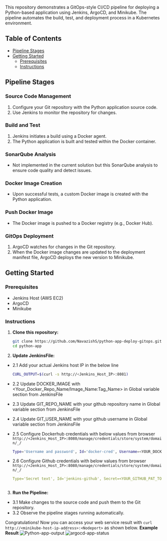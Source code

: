 This repository demonstrates a GitOps-style CI/CD pipeline for deploying a Python-based application using Jenkins, ArgoCD, and Minikube. The pipeline automates the build, test, and deployment process in a Kubernetes environment.

## Table of Contents

- [Pipeline Stages](#PipelineStages)
- [Getting Started](#getting-started)
  - [Prerequisites](#prerequisites)
  - [Instructions](#Instructions)


## Pipeline Stages

### Source Code Management

1. Configure your Git repository with the Python application source code.
2. Use Jenkins to monitor the repository for changes.

### Build and Test

1. Jenkins initiates a build using a Docker agent.
2. The Python application is built and tested within the Docker container.

### SonarQube Analysis

- Not implemented in the current solution but this  SonarQube analysis to ensure code quality and detect issues.

### Docker Image Creation

- Upon successful tests, a custom Docker image is created with the Python application.

### Push Docker Image

- The Docker image is pushed to a Docker registry (e.g., Docker Hub).

### GitOps Deployment

1. ArgoCD watches for changes in the Git repository.
2. When the Docker image changes are updated to the deployment manifest file, ArgoCD deploys the new version to Minikube.

## Getting Started

### Prerequisites

- Jenkins Host (AWS EC2)
- ArgoCD
- Minikube
### Instructions

1. **Clone this repository:**

   ```bash
   git clone https://github.com/NavazishS/python-app-deploy-gitops.git
   cd python-app
2. **Update JenkinsFile:**
 
  - 2.1 Add your actual Jenkins host IP in the below line
    ```bash
    CURL_OUTPUT=$(curl -s http://<Jenkins_Host_IP>:8081)
  - 2.2 Update DOCKER_IMAGE  with <Your_Docker_Repo_Name/Image_Name:Tag_Name> in Global variable section from JenkinsFile 
  - 2.3 Update GIT_REPO_NAME  with your github repository name in Global variable section from JenkinsFile 
  - 2.4 Update GIT_USER_NAME  with your github username in Global variable section from JenkinsFile
 
  - 2.5 Configure Dockerhub credentials with below values from browser `http://<Jenkins_Host_IP>:8080/manage/credentials/store/system/domain/_/`

     ```bash
     Type='Username and password', Id='docker-cred', Username=<YOUR_DOCKERHUB_USERNAME>, Password=<YOUR_DOCKERHUB_PASSWORD>
  - 2.6 Configure Github credentials with below values from browser  `http://<Jenkins_Host_IP>:8080/manage/credentials/store/system/domain/_/`

     ```yaml
     Type='Secret text', Id='jenkins-github', Secret=<YOUR_GITHUB_PAT_TOKEN_WITH_REQUIRED_ACCESS>



3. **Run the Pipeline:**

  - 3.1 Make changes to the source code and push them to the Git repository.
  - 3.2 Observe the pipeline stages running automatically.

Congratulations! Now you can access your web service result with `curl http://<minikube-host-ip-address>:<Nodeport>` as shown below.
**Example Result**
![Python-app-output](https://github.com/NavazishS/python-app-deploy-gitops/assets/72895399/d5e1dac9-bb29-40fd-9a9d-9a2a37441d2e)
![argocd-app-status](https://github.com/NavazishS/python-app-deploy-gitops/assets/72895399/bc398b84-5de7-4a86-9865-aa1456d50b51)
